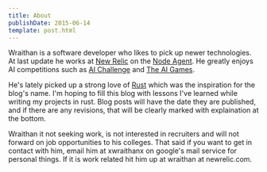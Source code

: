 ```yaml
---
title: About
publishDate: 2015-06-14
template: post.html
---
```


Wraithan is a software developer who likes to pick up newer technologies. At
last update he works at [New Relic](http://newrelic.com) on the [Node
Agent](https://npmjs.org/packages/newrelic). He greatly enjoys AI competitions
such as [AI Challenge](http://aichallenge.org/) and [The AI
Games](http://theaigames.com).

He's lately picked up a strong love of [Rust](http://www.rust-lang.org) which
was the inspiration for the blog's name. I'm hoping to fill this blog with
lessons I've learned while writing my projects in rust. Blog posts will have the
date they are published, and if there are any revisions, that will be clearly
marked with explaination at the bottom.

Wraithan it not seeking work, is not interested in recruiters and will not
forward on job opportunities to his colleges. That said if you want to get in
contact with him, email him at xwraithanx on google's mail service for personal
things. If it is work related hit him up at wraithan at newrelic.com.